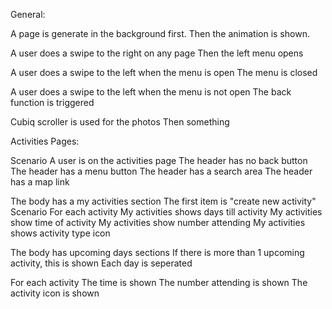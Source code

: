General:

A page is generate in the background first.
Then the animation is shown.


A user does a swipe to the right on any page
Then the left menu opens


A user does a swipe to the left when the menu is open
The menu is closed

A user does a swipe to the left when the menu is not open
The back function is triggered

Cubiq scroller is used for the photos
Then something



Activities Pages:

Scenario A user is on the activities page
The header has no back button
The header has a menu button
The header has a search area
The header has a map link


The body has a my activities section
The first item is "create new activity"
Scenario For each activity
My activities shows days till activity
My activities show time of activity
My activities show number attending
My activities shows activity type icon

The body has upcoming days sections
If there is more than 1 upcoming activity, this is shown
Each day is seperated

For each activity
The time is shown
The number attending is shown
The activity icon is shown


